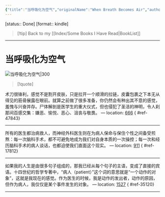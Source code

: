 ```yaml
---
{"title":"当呼吸化为空气","originalName":"When Breath Becomes Air","author":"美 保罗·卡拉尼什","transAuthor":"何雨珈","publisher":"浙江文艺出版社","rating":8.9,"RelatedBooks":"最好的告别,众病之王,打开一颗心,海风中失落的血色馈赠,此生未完成,你当像鸟飞往你的山,献给阿尔吉侬的花束,灯塔,百年孤独,过于喧嚣的孤独","ISBN":9787533946562,"type":"ReadNote","link":"https://book.douban.com/subject/26896859","cover":"https://img9.doubanio.com/view/subject/l/public/s29423902.jpg","pages":256,"publishDate":"2016-12","EndDate":"2018-01-06","alias":null,"pageprogress":null,"banner_icon":"📖","banner":"https://img9.doubanio.com/view/subject/l/public/s29423902.jpg","dg-publish":true,"permalink":"/BookNotes/当呼吸化为空气/","dgPassFrontmatter":true,"noteIcon":""}
---
```


[status:: Done]
[format:: kindle]

>[!tip] Back to my [[Index/Some Books I Have Read\|BookList]]

---
# 当呼吸化为空气

![当呼吸化为空气|300](https://img9.doubanio.com/view/subject/l/public/s29423902.jpg)

>[!quote]

术刀很锋利，感觉不是割开皮肤，只是拉开一个顺滑的拉链，皮囊包裹之下本无从得见的筋骨展露在眼前。就算之前做了很多准备，你仍然会有种出其不意的感觉，羞愧与兴奋并存。尸体解剖是医学生的重大仪式，但也侵犯了圣洁的神明，令人刹那间百感交集：嫌恶、愉悦、恶心、沮丧与敬畏。 — location: [666]()
{ #ref-47843}


---
所有的医生都治病救人，而神经外科医生则在为病人保命与保住个性之间备受煎熬：每一次脑科手术，都不可避免地成为我们对自身本质的一次操控；每一次和经历脑科手术的病人谈话，也都迫使我们直面这个现实。 — location: [911]()
{ #ref-17812}


---
如果我的人生是由很多句子组成的，那我已经从每个句子的主语，变成了直接的宾语。十四世纪的哲学专著中，“病人（patient）”这个词的意思就是“一个动作的对象”，这就是我现在的感觉。作为医生的时候，我是动作的发出者，动作的原因，但作为病人，我仅仅是某个事件发生的对象。 — location: [1527]()
{ #ref-35120}


---
